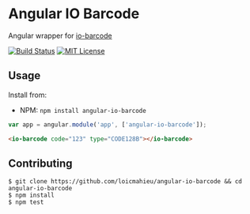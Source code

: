 # Angular IO Barcode

Angular wrapper for [io-barcode](https://www.npmjs.com/package/io-barcode)

[![Build Status](http://img.shields.io/travis/loicmahieu/angular-io-barcode.svg?style=flat-square)](https://travis-ci.org/loicmahieu/angular-io-barcode)
[![MIT License](http://img.shields.io/badge/license-MIT-blue.svg?style=flat-square)](https://github.com/loicmahieu/angular-io-barcode/blob/master/LICENSE.md)

## Usage

Install from:

- NPM: `npm install angular-io-barcode`

```javascript
var app = angular.module('app', ['angular-io-barcode']);
```

```html
<io-barcode code="123" type="CODE128B"></io-barcode>
```

## Contributing

```
$ git clone https://github.com/loicmahieu/angular-io-barcode && cd angular-io-barcode
$ npm install
$ npm test
```
